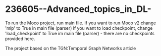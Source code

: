 # 236605--Advanced_topics_in_DL-
To run the Moco project, run main file.
If you want to run Moco v2 change 'mlp' to True in main file (parser)
If you want to load checkpoint, change 'load_checkpoint' to True im main file (parser) - there are no checkpoints provided here.

The project based on the TGN:Temporal Graph Networks article
